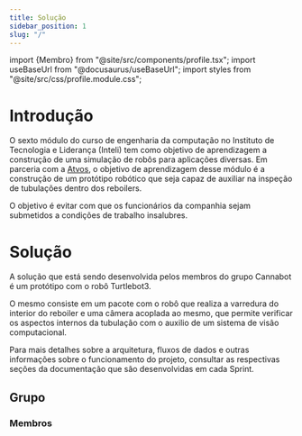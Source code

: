 ```yaml
---
title: Solução
sidebar_position: 1
slug: "/"
---
```

import {Membro} from "@site/src/components/profile.tsx";
import useBaseUrl from "@docusaurus/useBaseUrl";
import styles from "@site/src/css/profile.module.css";

# Introdução
O sexto módulo do curso de engenharia da computação no Instituto de Tecnologia e Liderança (Inteli) tem como objetivo de aprendizagem a construção de uma simulação de robôs para aplicações diversas. Em parceria com a [Atvos](https://atvos.com/a-empresa/sobre-a-empresa/), o objetivo de aprendizagem desse módulo é a construção de um protótipo robótico que seja capaz de auxiliar na inspeção de tubulações dentro dos reboilers. 

O objetivo é evitar com que os funcionários da companhia sejam submetidos a condições de trabalho insalubres. 

# Solução 

A solução que está sendo desenvolvida pelos membros do grupo Cannabot é um protótipo com o robô Turtlebot3. 

O mesmo consiste em um pacote com  o robô que realiza a varredura do interior do reboiler e uma câmera acoplada ao mesmo, que permite verificar os aspectos internos da tubulação com o auxilio de um sistema de visão computacional. 

Para mais detalhes sobre a arquitetura, fluxos de dados e outras informações sobre o funcionamento do projeto, consultar as respectivas seções da documentação que são desenvolvidas em cada Sprint.

## Grupo
### Membros 
<div className={styles.profiles}>
    <Membro nome="Ana Marques" imagem={useBaseUrl("/img/integrantes/ana_marques.jpg")} linkedin="https://www.linkedin.com/in/ana-clara-madureira-marques/"></Membro>
    <Membro nome="Eduardo Porto" imagem={useBaseUrl("/img/integrantes/eduardo_porto.jpg")} linkedin="https://www.linkedin.com/in/eduardo-franca-porto/"></Membro>
    <Membro nome="Gustavo Widman" imagem={useBaseUrl("/img/integrantes/gustavo_widman.jpg")} linkedin="https://www.linkedin.com/in/gustavo-widman/"></Membro>
    <Membro nome="Laura Bueno" imagem={useBaseUrl("/img/integrantes/laura_bueno.jpg")} linkedin="https://www.linkedin.com/in/laura-padilha-bueno-b358419a/"></Membro>
    <Membro nome="Luiz Leão" imagem={useBaseUrl("/img/integrantes/luiz_fernando.jpg")} linkedin="https://www.linkedin.com/in/luiz-fernando-villa%C3%A7a-le%C3%A3o-930568271/"></Membro>
    <Membro nome="Marco Rizzi" imagem={useBaseUrl("/img/integrantes/marco_rizzi.jpg")} linkedin="https://www.linkedin.com/in/marco-antonio-rizzi-620b56257/"></Membro>
    <Membro nome="Rodrigo Sales" imagem={useBaseUrl("/img/integrantes/rodrigo_sales.jpg")} linkedin="https://www.linkedin.com/in/rodrigo-sales-07/"></Membro>
</div>

